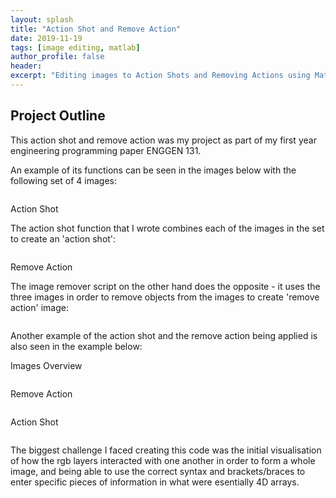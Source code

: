 ```yaml
---
layout: splash
title: "Action Shot and Remove Action"
date: 2019-11-19
tags: [image editing, matlab]
author_profile: false
header:
excerpt: "Editing images to Action Shots and Removing Actions using MatLab"
---
```


## Project Outline

This action shot and remove action was my project as part of my first year engineering programming paper ENGGEN 131.

An example of its functions can be seen in the images below with the following set of 4 images:

<img src="{{ site.url }}{{ site.baseurl }}/images/matlab/Overview.JPG" alt="">


Action Shot

The action shot function that I wrote combines each of the images in the set to create an 'action shot':

<img src="{{ site.url }}{{ site.baseurl }}/images/matlab/Action Shot.JPG" alt="">


Remove Action

The image remover script on the other hand does the opposite - it uses the three images in order to remove objects from the images to create 'remove action' image:

<img src="{{ site.url }}{{ site.baseurl }}/images/matlab/Remove Action.JPG" alt="">

Another example of the action shot and the remove action being applied is also seen in the example below:

Images Overview

<img src="{{ site.url }}{{ site.baseurl }}/images/matlab/Overview 2.JPG" alt="">

Remove Action

<img src="{{ site.url }}{{ site.baseurl }}/images/matlab/Remove Action 2.JPG" alt="">

Action Shot

<img src="{{ site.url }}{{ site.baseurl }}/images/matlab/Action Shot2.JPG" alt="">


The biggest challenge I faced creating this code was the initial visualisation of
how the rgb layers interacted with one another in order to form a whole image, and
being able to use the correct syntax and brackets/braces to enter specific pieces
of information in what were esentially 4D arrays.
